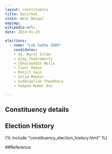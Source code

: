 ```yaml
---
layout: constituency
title: Basirhat
state: West Bengal
mapimg: 
wikipedia-url: 
date: 2014-01-29

elections: 
  - name: "Lok Sabha 2009"
    candidates: 
    - Sk. Nurul Islam 
    - Ajay Chakraborty 
    - Chhalauddin Molla 
    - Jiaul Haque 
    - Ranjit Gain 
    - Salim Makkar 
    - Siddiqullah Chowdhury 
    - Swapan Kumar Das 

---
```

## Constituency details


## Election History
{% include "constituency_election_history.html" %}

##Reference
